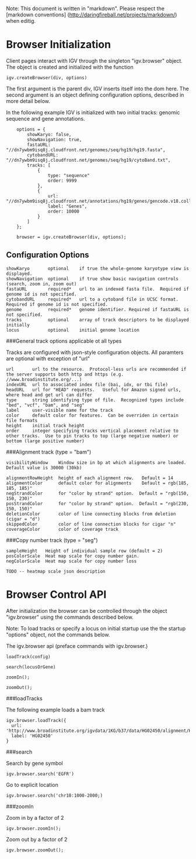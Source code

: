 Note: This document is written in "markdown".  Please respect the [markdown conventions] (http://daringfireball.net/projects/markdown/) when editig.


Browser Initialization
======================

Client pages interact with IGV through the singleton "igv.browser" object.  The object is created and initialized with the function

    igv.createBrowser(div, options)
    
The first argument is the parent div,  IGV  inserts itself into the dom here. The second argument is an object
defining configuration options, described in more detail below.  

In the following example IGV is initialized with two initial tracks: genomic sequence and gene annotations.  


        options = {
            showKaryo: false,
            showNavigation: true,
            fastaURL: "//dn7ywbm9isq8j.cloudfront.net/genomes/seq/hg19/hg19.fasta",
            cytobandURL: "//dn7ywbm9isq8j.cloudfront.net/genomes/seq/hg19/cytoBand.txt",
            tracks: [
                {
                    type: "sequence"
                    order: 9999
                },
                {
                    url: "//dn7ywbm9isq8j.cloudfront.net/annotations/hg19/genes/gencode.v18.collapsed.bed",
                    label: "Genes",
                    order: 10000
                }
            ]
        };

        browser = igv.createBrowser(div, options);
        
        
Configuration Options
---------------------
    
    showKaryo       optional    if true the whole-genome karyotype view is displayed. 
    showNavigation  optional    if true show basic navigation controls (search, zoom in, zoom out)
    fastaURL        required*   url to an indexed fasta file.  Required if genome id is not specified.
    cytobandURL     required*   url to a cytoband file in UCSC format.  Required if genome id is not specified.
    genome          required*   genome identifier. Required if fastaURL is not specified.
    tracks          optional    array of track descriptors to be displayed initially 
    locus           optional    initial genome location
            

###General track options applicable ot all types

Tracks are configured with json-style configuration objects.   All paramters are optional with exception of "url"  

    url       url to the resource.  Protocol-less urls are recommended if the server supports both http and https (e.g. //www.broadinstitute.org/...)
    indexURL  url to associated index file (bai, idx, or tbi file)
    headURL   url for "HEAD" requests.   Useful for Amazon signed urls, where head and get url can differ
    type      string identifying type of file.  Recognized types include  "bed", "vcf", "bam", and "seg"
    label     user-visible name for the track
    color     default color for features.  Can be overriden in certain file formats
    height    initial track height
    order     integer specifying tracks vertical placement relative to other tracks.  Use to pin tracks to top (large negative number) or bottom (large positive number)

###Alignment track (type = "bam")

    visibilityWindow    Window size in bp at which alignments are loaded.  Default value is 30000 (30kb)    

    alignmentRowHeight  height of each alignment row.   Default = 14
    alignmentColor      default color for alignments    Default = rgb(185, 185, 185)"
    negStrandColor      for "color by strand" option.  Default = "rgb(150, 150, 230)"
    posStrandColor      for "color by strand" option.  Default = "rgb(230, 150, 150)"
    deletionColor       color of line connecting blocks from deletion (cigar = "d")
    skippedColor        color of line connection blocks for cigar "n"
    coverageColor       color of coverage track


###Copy number track (type = "seg")

    sampleHeight   Height of individual sample row (default = 2)
    posColorScale  Heat map scale for copy number gain.
    negColorScale  Heat map scale for copy number loss
    
    TODO -- heatmap scale json description   



Browser Control API
=========================

After initialization the browser can be controlled through the object "igv.browser" using the commands described below.

Note:  To load tracks or specify a locus on initial startup use the the startup "options" object, not the commands below.

The igv.browser api  (preface commands with igv.browser.)

    loadTrack(config)
    
    search(locusOrGene) 
    
    zoomIn();
    
    zoomOut();


###loadTracks

The following example loads a bam track

    igv.browser.loadTrack({
      url: 'http://www.broadinstitute.org/igvdata/1KG/b37/data/HG02450/alignment/HG02450.mapped.ILLUMINA.bwa.ACB.low_coverage.20120522.bam',
      label: 'HG02450'
    }
 
###search
       
Search by gene symbol

    igv.browser.search('EGFR')

Go to explicit location

    igv.browser.search('chr10:1000-2000;)

###zoomIn

Zoom in by a factor of 2

    igv.browser.zoomIn();

Zoom out by a factor of 2

    igv.browser.zoomOut();


